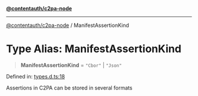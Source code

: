 [**@contentauth/c2pa-node**](../README.md)

***

[@contentauth/c2pa-node](../README.md) / ManifestAssertionKind

# Type Alias: ManifestAssertionKind

> **ManifestAssertionKind** = `"Cbor"` \| `"Json"`

Defined in: [types.d.ts:18](https://github.com/contentauth/c2pa-node-v2/blob/280e70a4878b95c480efb475988df1206fe5da39/js-src/types.d.ts#L18)

Assertions in C2PA can be stored in several formats
